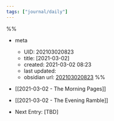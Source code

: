 ```yaml
---
tags: ["journal/daily"]
---
```

%%
- meta
	- UID: 202103020823
	- title: [2021-03-02]
	- created: 2021-03-02 08:23
	- last updated: 
	- obsidian url:  [202103020823](obsidian://open?vault=not-a-robot&file=daily%2F2021-03-02)
%%

- [[2021-03-02 - The Morning Pages]]
- [[2021-03-02 - The Evening Ramble]]

- Next Entry: [TBD]